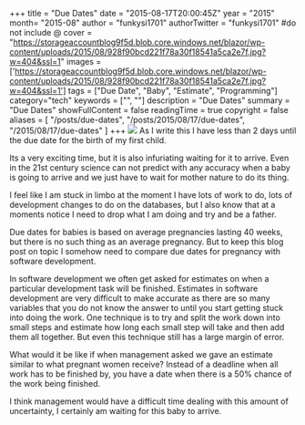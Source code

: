 +++
title = "Due Dates"
date = "2015-08-17T20:00:45Z"
year = "2015"
month= "2015-08"
author = "funkysi1701"
authorTwitter = "funkysi1701" #do not include @
cover = "https://storageaccountblog9f5d.blob.core.windows.net/blazor/wp-content/uploads/2015/08/928f90bcd221f78a30f18541a5ca2e7f.jpg?w=404&ssl=1"
images = ['https://storageaccountblog9f5d.blob.core.windows.net/blazor/wp-content/uploads/2015/08/928f90bcd221f78a30f18541a5ca2e7f.jpg?w=404&ssl=1']
tags = ["Due Date", "Baby", "Estimate", "Programming"]
category="tech"
keywords = ["", ""]
description =  "Due Dates"
summary = "Due Dates"
showFullContent = false
readingTime = true
copyright = false
aliases = [
    "/posts/due-dates",
    "/posts/2015/08/17/due-dates",
    "/2015/08/17/due-dates"
]
+++
![](https://storageaccountblog9f5d.blob.core.windows.net/blazor/wp-content/uploads/2015/08/928f90bcd221f78a30f18541a5ca2e7f.jpg?w=404&ssl=1)
As I write this I have less than 2 days until the due date for the birth of my first child.

Its a very exciting time, but it is also infuriating waiting for it to arrive. Even in the 21st century science can not predict with any accuracy when a baby is going to arrive and we just have to wait for mother nature to do its thing.

I feel like I am stuck in limbo at the moment I have lots of work to do, lots of development changes to do on the databases, but I also know that at a moments notice I need to drop what I am doing and try and be a father.

Due dates for babies is based on average pregnancies lasting 40 weeks, but there is no such thing as an average pregnancy. But to keep this blog post on topic I somehow need to compare due dates for pregnancy with software development.

In software development we often get asked for estimates on when a particular development task will be finished. Estimates in software development are very difficult to make accurate as there are so many variables that you do not know the answer to until you start getting stuck into doing the work. One technique is to try and split the work down into small steps and estimate how long each small step will take and then add them all together. But even this technique still has a large margin of error.

What would it be like if when management asked we gave an estimate similar to what pregnant women receive? Instead of a deadline when all work has to be finished by, you have a date when there is a 50% chance of the work being finished.

I think management would have a difficult time dealing with this amount of uncertainty, I certainly am waiting for this baby to arrive.